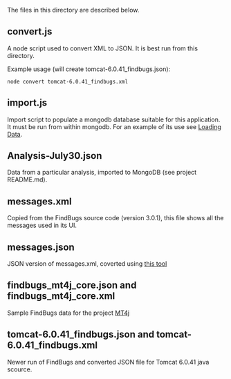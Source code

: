 The files in this directory are described below.

## convert.js

A node script used to convert XML to JSON. It is best run from this directory.

Example usage (will create tomcat-6.0.41_findbugs.json):

```
node convert tomcat-6.0.41_findbugs.xml
```

## import.js

Import script to populate a mongodb database suitable for this application. It must be run from within mongodb. For an example of its use see [Loading Data](https://github.com/rjpw/skelton#loading-data).

## Analysis-July30.json

Data from a particular analysis, imported to MongoDB (see project README.md).

## messages.xml

Copied from the FindBugs source code (version 3.0.1), this file shows all the messages used in its UI. 

## messages.json

JSON version of messages.xml, coverted using [this tool](https://x2js.googlecode.com/hg/demo.html)

## findbugs_mt4j_core.json and findbugs_mt4j_core.xml

Sample FindBugs data for the project [MT4j](http://www.mt4j.org/mediawiki/index.php/Main_Page)

## tomcat-6.0.41_findbugs.json and tomcat-6.0.41_findbugs.xml

Newer run of FindBugs and converted JSON file for Tomcat 6.0.41 java scource.
